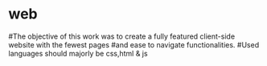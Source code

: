 # web
#The objective of this work was to create a fully featured client-side website with the fewest pages 
#and ease to navigate functionalities.
#Used languages should majorly be css,html & js
